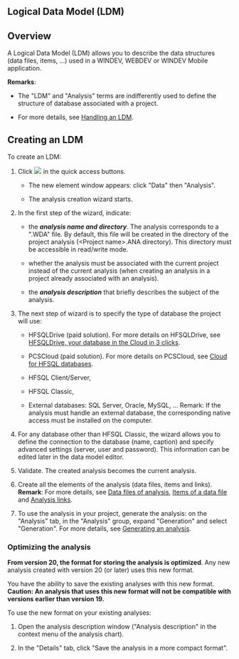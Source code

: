 


## Logical Data Model (LDM)
			



<a name="NOTE1"></a>
<a name="NOTE1_1"></a>


## Overview
<a name="overview_ELTTEXTE000154"></a>
A Logical Data Model (LDM) allows you to describe the data structures (data files, items, ...) used in a WINDEV, WEBDEV or WINDEV Mobile application.

**Remarks**:

- The "LDM" and "Analysis" terms are indifferently used to define the structure of database associated with a project.

- For more details, see [Handling an LDM](../Editeurs/2011006.md).




<a name="NOTE2"></a>
<a name="NOTE2_1"></a>


## Creating an LDM
<a name="creating_ldm_ELTTEXTE000184"></a>
To create an LDM: 

1. Click ![](https://doc.pcsoft.fr/en-US/images/image.awp?langid=3&name=ico_nouveau.gif) in the quick access buttons. 

	- The new element window appears: click "Data" then "Analysis".

	- The analysis creation wizard starts.




2. In the first step of the wizard, indicate:

	- the ***analysis name and directory***. The analysis corresponds to a ".WDA" file. By default, this file will be created in the directory of the project analysis (&lt;Project name&gt;.ANA directory). This directory must be accessible in read/write mode.

	- whether the analysis must be associated with the current project instead of the current analysis (when creating an analysis in a project already associated with an analysis). 

	- the ***analysis description*** that briefly describes the subject of the analysis. 




3. The next step of wizard is to specify the type of database the project will use: 

	- HFSQLDrive (paid solution). For more details on HFSQLDrive, see [HFSQLDrive, your database in the Cloud in 3 clicks](https://pcscloud-drive.net/UK/HFSQLDrive/index.awp).

	- PCSCloud (paid solution). For more details on PCSCloud, see [Cloud for HFSQL databases](https://pcscloud.net/UK/cloud_applications.awp).

	- HFSQL Client/Server,

	- HFSQL Classic, 

	- External databases: SQL Server, Oracle, MySQL, ...
			Remark: If the analysis must handle an external database, the corresponding native access must be installed on the computer. 




4. For any database other than HFSQL Classic, the wizard allows you to define the connection to the database (name, caption) and specify advanced settings (server, user and password). This information can be edited later in the data model editor.

5. Validate. The created analysis becomes the current analysis.

6. Create all the elements of the analysis (data files, items and links).
	**Remark**: For more details, see [Data files of analysis](../Editeurs/2011010.md), [Items of a data file](../Editeurs/2011009.md) and [Analysis links](../Editeurs/2011008.md).

7. To use the analysis in your project, generate the analysis: on the "Analysis" tab, in the "Analysis" group, expand "Generation" and select "Generation". For more details, see [Generating an analysis](../Editeurs/2011012.md).



<a name="NOTE_Optimizing_Analysis"></a>


### Optimizing the analysis
<a name="optimizing_the_analysis_ELTPARAGRAPHE000092"></a>

**From version 20, the format for storing the analysis is optimized**. Any new analysis created with version 20 (or later) uses this new format. 

You have the ability to save the existing analyses with this new format. 
**Caution: An analysis that uses this new format will not be compatible with versions earlier than version 19.**

To use the new format on your existing analyses: 

1. Open the analysis description window ("Analysis description" in the context menu of the analysis chart). 

2. In the "Details" tab, click "Save the analysis in a more compact format". 





